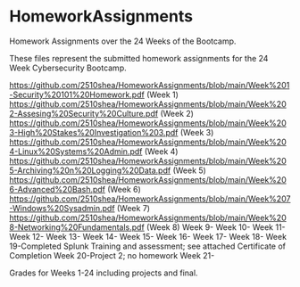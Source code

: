 # HomeworkAssignments
Homework Assignments over the 24 Weeks of the Bootcamp. 

These files represent the submitted homework assignments for the 24 Week Cybersecurity Bootcamp. 

https://github.com/2510shea/HomeworkAssignments/blob/main/Week%201-Security%20101%20Homework.pdf (Week 1)
https://github.com/2510shea/HomeworkAssignments/blob/main/Week%202-Assesing%20Security%20Culture.pdf (Week 2)
https://github.com/2510shea/HomeworkAssignments/blob/main/Week%203-High%20Stakes%20Investigation%203.pdf (Week 3)
https://github.com/2510shea/HomeworkAssignments/blob/main/Week%204-Linux%20Systems%20Admin.pdf (Week 4)
https://github.com/2510shea/HomeworkAssignments/blob/main/Week%205-Archiving%20n%20Logging%20Data.pdf (Week 5)
https://github.com/2510shea/HomeworkAssignments/blob/main/Week%206-Advanced%20Bash.pdf (Week 6)
https://github.com/2510shea/HomeworkAssignments/blob/main/Week%207-Windows%20Sysadmin.pdf (Week 7)
https://github.com/2510shea/HomeworkAssignments/blob/main/Week%208-Networking%20Fundamentals.pdf (Week 8)
Week 9-
Week 10-
Week 11-
Week 12-
Week 13-
Week 14-
Week 15-
Week 16-
Week 17-
Week 18-
Week 19-Completed Splunk Training and assessment; see attached Certificate of Completion 
Week 20-Project 2; no homework 
Week 21-

Grades for Weeks 1-24 including projects and final. 
